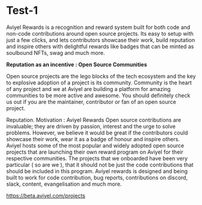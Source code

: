 # Test-1
Aviyel Rewards is a recognition and reward system built for both code and non-code contributions around open source projects. Its easy to setup with just a few clicks, and lets contributors showcase their work, build reputation and inspire others with delightful rewards like badges that can be minted as soulbound NFTs, swag and much more.


**Reputation as an incentive : Open Source Communities**

Open source projects are the lego blocks of the tech ecosystem and the key to explosive adoption of a project is its community. Community is the heart of any project and we at Aviyel are building a platform for amazing communities to be more active and awesome. You should definitely check us out if you are the maintainer, contributor or fan of an open source project.

Reputation. Motivation : Aviyel Rewards
Open source contributions are invaluable; they are driven by passion, interest and the urge to solve problems. However, we believe it would be great if the contributors could showcase their work, wear it as a badge of honour and inspire others.
Aviyel hosts some of the most popular and widely adopted open source projects that are launching their own reward program on Aviyel for their respective communities. The projects that we onboarded have been very particular ( so are we ), that it should not be just the code contributions that should be included in this program. Aviyel rewards is designed and being built to work for code contribution, bug reports, contributions on discord, slack, content, evangelisation and much more.


https://beta.aviyel.com/projects
